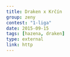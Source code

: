 ```yaml
---
title: Draken x Krčín
group: zeny
contest: "1-liga"
date: 2015-09-15
tags: [hazena, draken]
type: external
link: http
---
```


